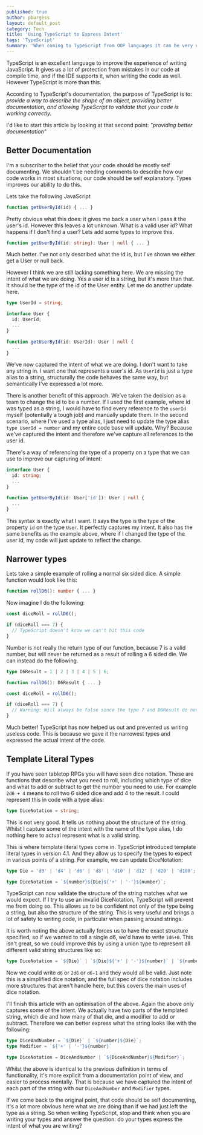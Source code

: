 ```yaml
---
published: true
author: pburgess
layout: default_post
category: Tech
title: 'Using TypeScript to Express Intent'
tags: 'TypeScript'
summary: 'When coming to TypeScript from OOP languages it can be very easy to fall into the trap of using types the same way you are used to. But this is missing a lot of power of TypeScript. This article looks at how you can extend your TypeScript use to not only represent types, but also express the intent and document your code better.'
---
```


TypeScript is an excellent language to improve the experience of writing JavaScript. It gives us a lot of protection from mistakes in our code at compile time, and if the IDE supports it, when writing the code as well. However TypeScript is more than this.

According to TypeScript's documentation, the purpose of TypeScript is to:
*provide a way to describe the shape of an object, providing better documentation, and allowing TypeScript to validate that your code is working correctly.*

I'd like to start this article by looking at that second point: *"providing better documentation"*

## Better Documentation

I'm a subscriber to the belief that your code should be mostly self documenting. We shouldn't be needing comments to describe how our code works in most situations, our code should be self explanatory. Types improves our ability to do this.

Lets take the following JavaScript

~~~typescript
function getUserById(id) { ... }
~~~

Pretty obvious what this does: it gives me back a user when I pass it the user's id. However this leaves a lot unknown. What is a valid user id? What happens if I don't find a user? Lets add some types to improve this.

~~~typescript
function getUserById(id: string): User | null { ... }
~~~

Much better. I've not only described what the id is, but I've shown we either get a User or null back.

However I think we are still lacking something here. We are missing the intent of what we are doing. Yes a user id is a string, but it's more than that. It should be the type of the id of the User entity. Let me do another update here.

~~~typescript
type UserId = string;

interface User {
  id: UserId;
  ...
}

function getUserById(id: UserId): User | null {
  ...
}
~~~

We've now captured the intent of what we are doing. I don't want to take any string in. I want one that represents a user's id. As `UserId` is just a type alias to a string, structurally the code behaves the same way, but semantically I've expressed a lot more.

There is another benefit of this approach. We've taken the decision as a team to change the id to be a number. If I used the first example, where id was typed as a string, I would have to find every reference to the `userId` myself (potentially a tough job) and manually update them. In the second scenario, where I've used a type alias, I just need to update the type alias `type UserId = number` and my entire code base will update. Why? Because we've captured the intent and therefore we've capture all references to the user id.

There's a way of referencing the type of a property on a type that we can use to improve our capturing of intent:

~~~typescript
interface User {
  id: string;
  ...
}

function getUserById(id: User['id']): User | null {
  ...
}
~~~

This syntax is exactly what I want. It says the type is the type of the property `id` on the type `User`. It perfectly captures my intent. It also has the same benefits as the example above, where if I changed the type of the user id, my code will just update to reflect the change.

## Narrower types

Lets take a simple example of rolling a normal six sided dice. A simple function would look like this:

~~~typescript
function rollD6(): number { ... }
~~~

Now imagine I do the following:

~~~typescript
const diceRoll = rollD6();

if (diceRoll === 7) {
  // TypeScript doesn't know we can't hit this code
}
~~~

Number is not really the return type of our function, because 7 is a valid number, but will never be returned as a result of rolling a 6 sided die. We can instead do the following.

~~~typescript
type D6Result = 1 | 2 | 3 | 4 | 5 | 6;

function rollD6(): D6Result { ... }

const diceRoll = rollD6();

if (diceRoll === 7) {
  // Warning: Will always be false since the type 7 and D6Result do not overlap.
}
~~~

Much better! TypeScript has now helped us out and prevented us writing useless code. This is because we gave it the narrowest types and expressed the actual intent of the code.

## Template Literal Types

If you have seen tabletop RPGs you will have seen dice notation. These are functions that describe what you need to roll, including which type of dice and what to add or subtract to get the number you need to use. For example `2d6 + 4` means to roll two 6 sided dice and add 4 to the result. I could represent this in code with a type alias:

~~~typescript
type DiceNotation = string;
~~~

This is not very good. It tells us nothing about the structure of the string. Whilst I capture some of the intent with the name of the type alias, I do nothing here to actual represent what is a valid string.

This is where template literal types come in. TypeScript introduced template literal types in version 4.1. And they allow us to specify the types to expect in various points of a string. For example, we can update DiceNotation:

~~~typescript
type Die = 'd3' | 'd4' | 'd6' | 'd8' | 'd10' | 'd12' | 'd20' | 'd100';

type DiceNotation = `${number}${Die}${'+' | '-'}${number}`;
~~~

TypeScript can now validate the structure of the string matches what we would expect. If I try to use an invalid DiceNotation, TypeScript will prevent me from doing so. This allows us to be confident not only of the type being a string, but also the structure of the string. This is very useful and brings a lot of safety to writing code, in particular when passing around strings.

It is worth noting the above actually forces us to have the exact structure specified, so if we wanted to roll a single d6, we'd have to write `1d6+0`. This isn't great, so we could improve this by using a union type to represent all different valid string structures like so:

~~~typescript
type DiceNotation = `${Die}` | `${Die}${'+' | '-'}${number}` | `${number}${Die}` | `${number}${Die}${'+' | '-'}${number}`;
~~~

Now we could write `d6` or `2d6` or `d6-1` and they would all be valid. Just note this is a simplified dice notation, and the full spec of dice notation includes more structures that aren't handle here, but this covers the main uses of dice notation.

I'll finish this article with an optimisation of the above. Again the above only captures some of the intent. We actually have two parts of the templated string, which die and how many of that die, and a modifier to add or subtract. Therefore we can better express what the string looks like with the following:

~~~typescript
type DiceAndNumber = `${Die}` | `${number}${Die}`;
type Modifier = `${'+' | '-'}${number}`

type DiceNotation = DiceAndNumber | `${DiceAndNumber}${Modifier}`;
~~~

Whilst the above is identical to the previous definition in terms of functionality, it's more explicit from a documentation point of view, and easier to process mentally. That is because we have captured the intent of each part of the string with our `DiceAndNumber` and `Modifier` types.

If we come back to the original point, that code should be self documenting, it's a lot more obvious here what we are doing than if we had just left the type as a string. So when writing TypeScript, stop and think when you are writing your types and answer the question: do your types express the intent of what you are writing?